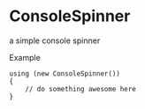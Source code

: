 # ConsoleSpinner
a simple console spinner

Example

    using (new ConsoleSpinner())
    {
        // do something awesome here
    }
